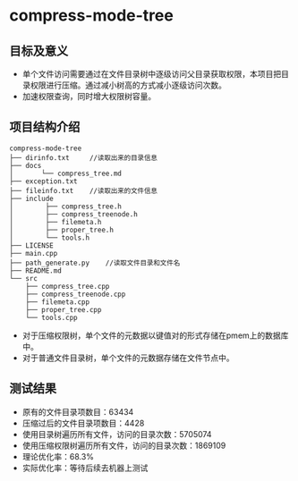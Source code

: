 # compress-mode-tree

## 目标及意义

- 单个文件访问需要通过在文件目录树中逐级访问父目录获取权限，本项目把目录权限进行压缩。通过减小树高的方式减小逐级访问次数。
- 加速权限查询，同时增大权限树容量。

## 项目结构介绍

````
compress-mode-tree
├── dirinfo.txt     //读取出来的目录信息
├── docs
│       └── compress_tree.md
├── exception.txt
├── fileinfo.txt    //读取出来的文件信息
├── include
│        ├── compress_tree.h
│        ├── compress_treenode.h
│        ├── filemeta.h
│        ├── proper_tree.h
│        └── tools.h
├── LICENSE
├── main.cpp
├── path_generate.py    //读取文件目录和文件名
├── README.md
└── src
    ├── compress_tree.cpp
    ├── compress_treenode.cpp
    ├── filemeta.cpp
    ├── proper_tree.cpp
    └── tools.cpp
````
- 对于压缩权限树，单个文件的元数据以键值对的形式存储在pmem上的数据库中。
- 对于普通文件目录树，单个文件的元数据存储在文件节点中。


## 测试结果

- 原有的文件目录项数目：63434
- 压缩过后的文件目录项数目：4428
- 使用目录树遍历所有文件，访问的目录次数：5705074
- 使用压缩权限树遍历所有文件，访问的目录次数：1869109
- 理论优化率：68.3%
- 实际优化率：等待后续去机器上测试